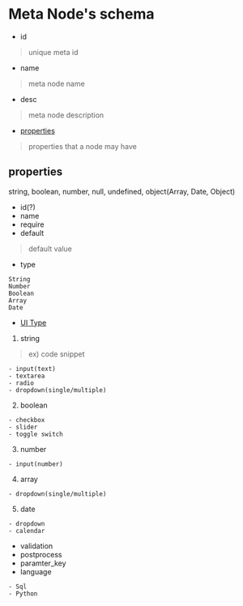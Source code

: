 # Meta Node's schema

- id
> unique meta id
- name
> meta node name
- desc
> meta node description
- [properties](#properties)
> properties that a node may have

## properties

string, boolean, number, null, undefined, object(Array, Date, Object)

- id(?)
- name
- require
- default
> default value
- type
```
String
Number
Boolean
Array
Date
```

- [UI Type](https://semantic-ui.com/modules/checkbox.html)

1. string
> ex) code snippet
```
- input(text)
- textarea
- radio
- dropdown(single/multiple)
```
2. boolean
```
- checkbox
- slider
- toggle switch
```
3. number
```
- input(number)
```
4. array
```
- dropdown(single/multiple)
```
5. date
```
- dropdown
- calendar
```
- validation
- postprocess
- paramter_key
- language
```
- Sql
- Python
```

